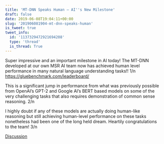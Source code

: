 ```yaml
---
title: 'MT-DNN Speaks Human – AI''s New Milestone'
draft: false
date: 2019-06-08T19:04:11+00:00
slug: '201906081904-mt-dnn-speaks-human'
is_tweet: true
tweet_info:
  id: '1137329472921694208'
  type: 'thread'
  is_thread: True
---
```




Super impressive and an important milestone in AI today! The MT-DNN developed at our own MSR AI team now has achieved human level performance in many natural language understanding tasks!! 1/n
<https://gluebenchmark.com/leaderboard/>

This is a significant jump in performance from what was previously possible from OpenAI’s GPT-2 and Google AI’s BERT based models on some of the very challenging tasks that also requires demonstration of common sense reasoning. 2/n

I highly doubt if any of these models are actually doing human-like reasoning but still achieving human-level performance on these tasks nonetheless had been one of the long held dream. Heartily congratulations to the team! 3/n

[Discussion](https://x.com/sytelus/status/1137329472921694208)
